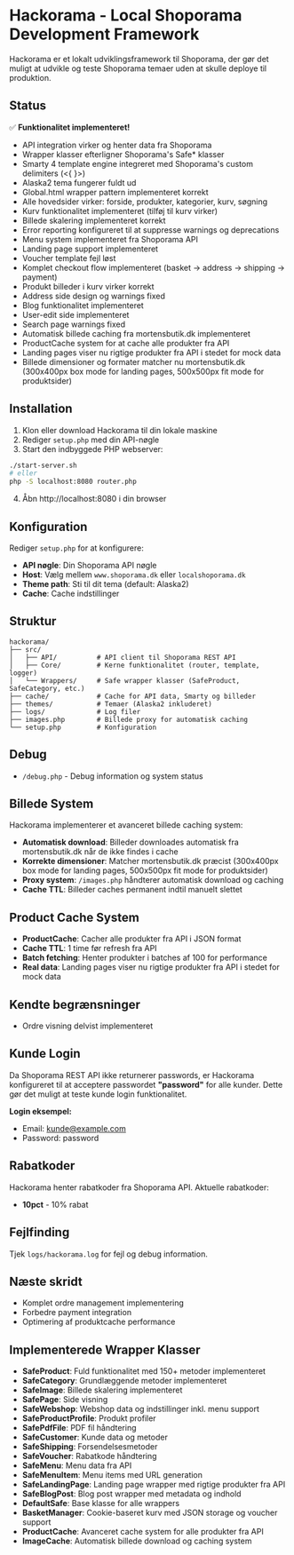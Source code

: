 # Hackorama - Local Shoporama Development Framework

Hackorama er et lokalt udviklingsframework til Shoporama, der gør det muligt at udvikle og teste Shoporama temaer uden at skulle deploye til produktion.

## Status

✅ **Funktionalitet implementeret!**

- API integration virker og henter data fra Shoporama
- Wrapper klasser efterligner Shoporama's Safe* klasser
- Smarty 4 template engine integreret med Shoporama's custom delimiters (<{ }>)
- Alaska2 tema fungerer fuldt ud
- Global.html wrapper pattern implementeret korrekt
- Alle hovedsider virker: forside, produkter, kategorier, kurv, søgning
- Kurv funktionalitet implementeret (tilføj til kurv virker)
- Billede skalering implementeret korrekt
- Error reporting konfigureret til at suppresse warnings og deprecations
- Menu system implementeret fra Shoporama API
- Landing page support implementeret
- Voucher template fejl løst
- Komplet checkout flow implementeret (basket → address → shipping → payment)
- Produkt billeder i kurv virker korrekt
- Address side design og warnings fixed
- Blog funktionalitet implementeret
- User-edit side implementeret
- Search page warnings fixed
- Automatisk billede caching fra mortensbutik.dk implementeret
- ProductCache system for at cache alle produkter fra API
- Landing pages viser nu rigtige produkter fra API i stedet for mock data
- Billede dimensioner og formater matcher nu mortensbutik.dk (300x400px box mode for landing pages, 500x500px fit mode for produktsider)

## Installation

1. Klon eller download Hackorama til din lokale maskine
2. Rediger `setup.php` med din API-nøgle
3. Start den indbyggede PHP webserver:

```bash
./start-server.sh
# eller
php -S localhost:8080 router.php
```

4. Åbn http://localhost:8080 i din browser

## Konfiguration

Rediger `setup.php` for at konfigurere:

- **API nøgle**: Din Shoporama API nøgle
- **Host**: Vælg mellem `www.shoporama.dk` eller `localshoporama.dk`
- **Theme path**: Sti til dit tema (default: Alaska2)
- **Cache**: Cache indstillinger

## Struktur

```
hackorama/
├── src/
│   ├── API/          # API client til Shoporama REST API
│   ├── Core/         # Kerne funktionalitet (router, template, logger)
│   └── Wrappers/     # Safe wrapper klasser (SafeProduct, SafeCategory, etc.)
├── cache/            # Cache for API data, Smarty og billeder
├── themes/           # Temaer (Alaska2 inkluderet)
├── logs/             # Log filer
├── images.php        # Billede proxy for automatisk caching
└── setup.php         # Konfiguration
```

## Debug

- `/debug.php` - Debug information og system status

## Billede System

Hackorama implementerer et avanceret billede caching system:

- **Automatisk download**: Billeder downloades automatisk fra mortensbutik.dk når de ikke findes i cache
- **Korrekte dimensioner**: Matcher mortensbutik.dk præcist (300x400px box mode for landing pages, 500x500px fit mode for produktsider)
- **Proxy system**: `/images.php` håndterer automatisk download og caching
- **Cache TTL**: Billeder caches permanent indtil manuelt slettet

## Product Cache System

- **ProductCache**: Cacher alle produkter fra API i JSON format
- **Cache TTL**: 1 time før refresh fra API
- **Batch fetching**: Henter produkter i batches af 100 for performance
- **Real data**: Landing pages viser nu rigtige produkter fra API i stedet for mock data

## Kendte begrænsninger

- Ordre visning delvist implementeret

## Kunde Login

Da Shoporama REST API ikke returnerer passwords, er Hackorama konfigureret til at acceptere passwordet **"password"** for alle kunder. Dette gør det muligt at teste kunde login funktionalitet.

**Login eksempel:**
- Email: kunde@example.com
- Password: password

## Rabatkoder

Hackorama henter rabatkoder fra Shoporama API. Aktuelle rabatkoder:
- **10pct** - 10% rabat

## Fejlfinding

Tjek `logs/hackorama.log` for fejl og debug information.

## Næste skridt

- Komplet ordre management implementering
- Forbedre payment integration
- Optimering af produktcache performance

## Implementerede Wrapper Klasser

- **SafeProduct**: Fuld funktionalitet med 150+ metoder implementeret
- **SafeCategory**: Grundlæggende metoder implementeret
- **SafeImage**: Billede skalering implementeret
- **SafePage**: Side visning
- **SafeWebshop**: Webshop data og indstillinger inkl. menu support
- **SafeProductProfile**: Produkt profiler
- **SafePdfFile**: PDF fil håndtering
- **SafeCustomer**: Kunde data og metoder
- **SafeShipping**: Forsendelsesmetoder
- **SafeVoucher**: Rabatkode håndtering
- **SafeMenu**: Menu data fra API
- **SafeMenuItem**: Menu items med URL generation
- **SafeLandingPage**: Landing page wrapper med rigtige produkter fra API
- **SafeBlogPost**: Blog post wrapper med metadata og indhold
- **DefaultSafe**: Base klasse for alle wrappers
- **BasketManager**: Cookie-baseret kurv med JSON storage og voucher support
- **ProductCache**: Avanceret cache system for alle produkter fra API
- **ImageCache**: Automatisk billede download og caching system